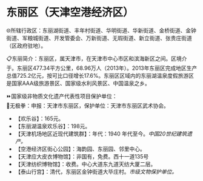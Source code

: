# 东丽区（天津空港经济区）  
🌐所辖行政区：东丽湖街道、丰年村街道、华明街道、华新街道、金桥街道、金钟街道、军粮城街道、开发管委会、万新街道、无瑕街道、新立街道、张贵庄街道（区政府驻地）。  
  
📋东丽简介：东丽区，属天津市，在天津市中心市区和滨海新区之间。区境介于。东丽区477.34平方公里，68.96万人（2013年）。2013年东丽区完成地区生产总值725.2亿元，按可比口径增长17.6%。东丽区区域内的东丽湖温泉度假旅游区是国家AAA级旅游景区、国家级水利风景区、中国温泉之乡。  
  
⏩国家级非物质文化遗产代表性项目保护单位：  
🔸无极拳：申报：天津市东丽区，保护单位：天津市东丽区武术协会。  
  
* 【欢乐谷】：165元。  
* 【东丽湖温泉欢乐谷】：198元。  
* 【天津机场地区近现代建筑群】：年代：1940 年代至今。*中国20世纪建筑遗产。*  
* 【空港经济区街心公园】：海韵园、东丽园、邻里中心。  
* 【天津应大皮衣博物馆】：非国有，免费。西十一道135号  
* 【天津纺织博物馆】：收费。中心大道东九道天纺大厦二层。  
* 【泰山行宫】：清代，东丽区金钟街道大毕庄村。*市级文物保护单位。*  